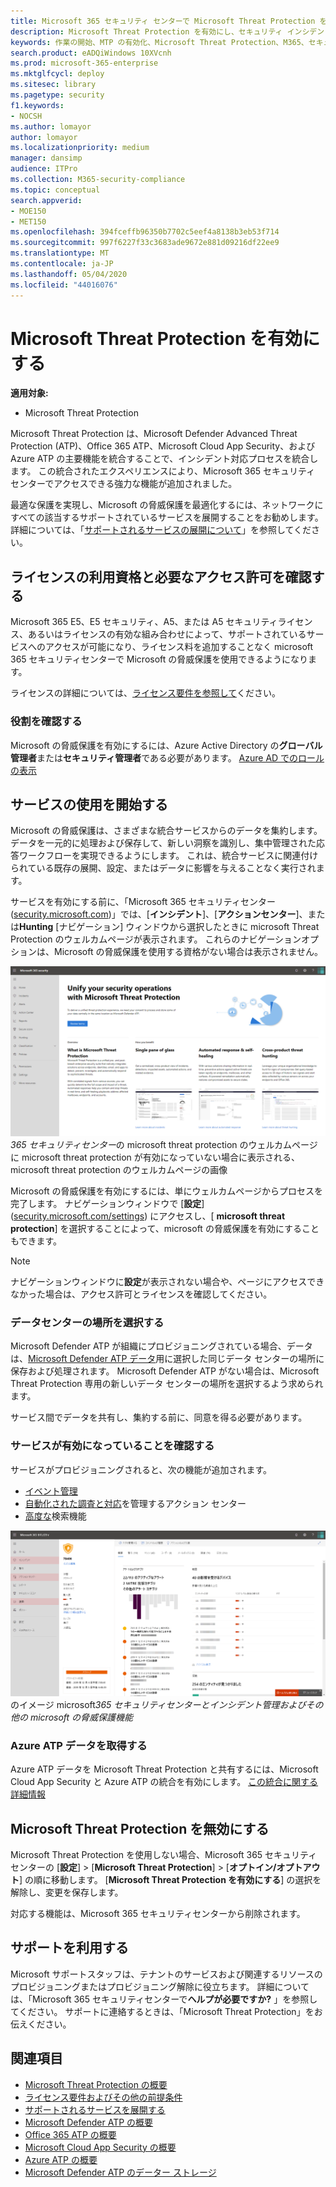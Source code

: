 ```yaml
---
title: Microsoft 365 セキュリティ センターで Microsoft Threat Protection を有効にする
description: Microsoft Threat Protection を有効にし、セキュリティ インシデントと応答の統合を開始する方法について説明します。
keywords: 作業の開始、MTP の有効化、Microsoft Threat Protection、M365、セキュリティ、データの場所、必要なアクセス許可、ライセンスの資格情報のページ
search.product: eADQiWindows 10XVcnh
ms.prod: microsoft-365-enterprise
ms.mktglfcycl: deploy
ms.sitesec: library
ms.pagetype: security
f1.keywords:
- NOCSH
ms.author: lomayor
author: lomayor
ms.localizationpriority: medium
manager: dansimp
audience: ITPro
ms.collection: M365-security-compliance
ms.topic: conceptual
search.appverid:
- MOE150
- MET150
ms.openlocfilehash: 394fceffb96350b7702c5eef4a8138b3eb53f714
ms.sourcegitcommit: 997f6227f33c3683ade9672e881d09216df22ee9
ms.translationtype: MT
ms.contentlocale: ja-JP
ms.lasthandoff: 05/04/2020
ms.locfileid: "44016076"
---
```

# <a name="turn-on-microsoft-threat-protection"></a>Microsoft Threat Protection を有効にする

**適用対象:**
- Microsoft Threat Protection

Microsoft Threat Protection は、Microsoft Defender Advanced Threat Protection (ATP)、Office 365 ATP、Microsoft Cloud App Security、および Azure ATP の主要機能を統合することで、インシデント対応プロセスを統合します。 この統合されたエクスペリエンスにより、Microsoft 365 セキュリティ センターでアクセスできる強力な機能が追加されました。

最適な保護を実現し、Microsoft の脅威保護を最適化するには、ネットワークにすべての該当するサポートされているサービスを展開することをお勧めします。 詳細については、「[サポートされるサービスの展開について](deploy-supported-services.md)」を参照してください。

## <a name="check-license-eligibility-and-required-permissions"></a>ライセンスの利用資格と必要なアクセス許可を確認する
Microsoft 365 E5、E5 セキュリティ、A5、または A5 セキュリティライセンス、あるいはライセンスの有効な組み合わせによって、サポートされているサービスへのアクセスが可能になり、ライセンス料を追加することなく microsoft 365 セキュリティセンターで Microsoft の脅威保護を使用できるようになります。

ライセンスの詳細については、[ライセンス要件を参照して](prerequisites.md#licensing-requirements)ください。

### <a name="check-your-role"></a>役割を確認する
Microsoft の脅威保護を有効にするには、Azure Active Directory の**グローバル管理者**または**セキュリティ管理者**である必要があります。 [Azure AD でのロールの表示](https://docs.microsoft.com//azure/active-directory/users-groups-roles/directory-manage-roles-portal)

## <a name="start-using-the-service"></a>サービスの使用を開始する

Microsoft の脅威保護は、さまざまな統合サービスからのデータを集約します。 データを一元的に処理および保存して、新しい洞察を識別し、集中管理された応答ワークフローを実現できるようにします。 これは、統合サービスに関連付けられている既存の展開、設定、またはデータに影響を与えることなく実行されます。

サービスを有効にする前に、「Microsoft 365 セキュリティセンター ([security.microsoft.com](https://security.microsoft.com))」では、[**インシデント**]、[**アクションセンター**]、または**Hunting** [ナビゲーション] ウィンドウから選択したときに microsoft Threat Protection のウェルカムページが表示されます。 これらのナビゲーションオプションは、Microsoft の脅威保護を使用する資格がない場合は表示されません。

![Microsoft](../../media/mtp-welcome.png)
*365 セキュリティセンター*の microsoft threat protection のウェルカムページに microsoft threat protection が有効になっていない場合に表示される、microsoft threat protection のウェルカムページの画像

Microsoft の脅威保護を有効にするには、単にウェルカムページからプロセスを完了します。 ナビゲーションウィンドウで [**設定**] ([security.microsoft.com/settings](https://security.microsoft.com/settings)) にアクセスし、[ **microsoft threat protection**] を選択することによって、microsoft の脅威保護を有効にすることもできます。

>[!NOTE]
>ナビゲーションウィンドウに**設定**が表示されない場合や、ページにアクセスできなかった場合は、アクセス許可とライセンスを確認してください。       

### <a name="select-data-center-location"></a>データセンターの場所を選択する
Microsoft Defender ATP が組織にプロビジョニングされている場合、データは、[Microsoft Defender ATP データ](https://docs.microsoft.com/windows/security/threat-protection/microsoft-defender-atp/data-storage-privacy)用に選択した同じデータ センターの場所に保存および処理されます。 Microsoft Defender ATP がない場合は、Microsoft Threat Protection 専用の新しいデータ センターの場所を選択するよう求められます。 
 
サービス間でデータを共有し、集約する前に、同意を得る必要があります。

### <a name="confirm-that-the-service-is-on"></a>サービスが有効になっていることを確認する
サービスがプロビジョニングされると、次の機能が追加されます。

- [イベント管理](incidents-overview.md)
- [自動化された調査と対応](mtp-autoir.md)を管理するアクション センター
- [高度な](advanced-hunting-overview.md)検索機能

![Microsoft 365 セキュリティセンターのナビゲーションウィンドウと microsoft の脅威保護機能](../../media/mtp-on.png)
のイメージ microsoft*365 セキュリティセンターとインシデント管理およびその他の microsoft の脅威保護機能*

### <a name="getting-azure-atp-data"></a>Azure ATP データを取得する
Azure ATP データを Microsoft Threat Protection と共有するには、Microsoft Cloud App Security と Azure ATP の統合を有効にします。 [この統合に関する詳細情報](https://docs.microsoft.com/cloud-app-security/aatp-integration)


## <a name="turn-off-microsoft-threat-protection"></a>Microsoft Threat Protection を無効にする
Microsoft Threat Protection を使用しない場合、Microsoft 365 セキュリティ センターの [**設定**]  >  [**Microsoft Threat Protection**]  >  [**オプトイン/オプトアウト**] の順に移動します。 [**Microsoft Threat Protection を有効にする**] の選択を解除し、変更を保存します。

対応する機能は、Microsoft 365 セキュリティセンターから削除されます。

## <a name="get-assistance"></a>サポートを利用する

Microsoft サポートスタッフは、テナントのサービスおよび関連するリソースのプロビジョニングまたはプロビジョニング解除に役立ちます。 詳細については、「Microsoft 365 セキュリティセンターで**ヘルプが必要ですか?** 」を参照してください。 サポートに連絡するときは、「Microsoft Threat Protection」をお伝えください。

## <a name="related-topics"></a>関連項目

- [Microsoft Threat Protection の概要](microsoft-threat-protection.md)
- [ライセンス要件およびその他の前提条件](prerequisites.md)
- [サポートされるサービスを展開する](deploy-supported-services.md)
- [Microsoft Defender ATP の概要](https://docs.microsoft.com/windows/security/threat-protection/microsoft-defender-atp/microsoft-defender-advanced-threat-protection)
- [Office 365 ATP の概要](../office-365-security/office-365-atp.md)
- [Microsoft Cloud App Security の概要](https://docs.microsoft.com/cloud-app-security/what-is-cloud-app-security)
- [Azure ATP の概要](https://docs.microsoft.com/azure-advanced-threat-protection/what-is-atp)
- [Microsoft Defender ATP のデーター ストレージ](https://docs.microsoft.com/windows/security/threat-protection/microsoft-defender-atp/data-storage-privacy)

